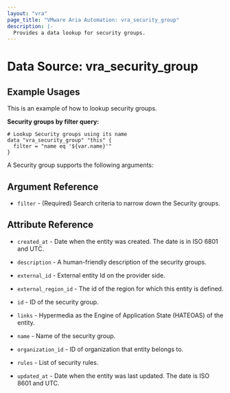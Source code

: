 ```yaml
---
layout: "vra"
page_title: "VMware Aria Automation: vra_security_group"
description: |-
  Provides a data lookup for security groups.
---
```


# Data Source: vra_security_group

## Example Usages

This is an example of how to lookup security groups.

**Security groups by filter query:**

```hcl
# Lookup Security groups using its name
data "vra_security_group" "this" {
  filter = "name eq '${var.name}'"
}
```

A Security group supports the following arguments:

## Argument Reference

* `filter` - (Required) Search criteria to narrow down the Security groups.

## Attribute Reference

* `created_at` - Date when the entity was created. The date is in ISO 6801 and UTC.

* `description` - A human-friendly description of the security groups.

* `external_id` - External entity Id on the provider side.

* `external_region_id` - The id of the region for which this entity is defined.

* `id` - ID of the security group.

* `links` - Hypermedia as the Engine of Application State (HATEOAS) of the entity.

* `name` - Name of the security group.

* `organization_id` - ID of organization that entity belongs to.

* `rules` - List of security rules.

* `updated_at` - Date when the entity was last updated. The date is ISO 8601 and UTC.
